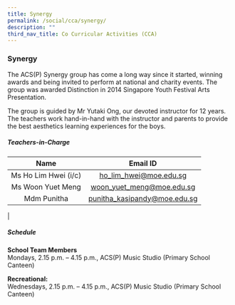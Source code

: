 ```yaml
---
title: Synergy
permalink: /social/cca/synergy/
description: ""
third_nav_title: Co Curricular Activities (CCA)
---
```

### **Synergy**
The ACS(P) Synergy group has come a long way since it started, winning awards and being invited to perform at national and charity events. The group was awarded Distinction in 2014 Singapore Youth Festival Arts Presentation.

The group is guided by Mr Yutaki Ong, our devoted instructor for 12 years. The teachers work hand-in-hand with the instructor and parents to provide the best aesthetics learning experiences for the boys.

##### **Teachers-in-Charge**

| Name | Email ID |
|:---:|:---:|
| Ms Ho Lim Hwei (i/c) | [ho_lim_hwei@moe.edu.sg](mailto:ho_lim_hwei@moe.edu.sg) |
|  Ms Woon Yuet Meng | [woon_yuet_meng@moe.edu.sg](mailto:woon_yuet_meng@moe.edu.sg)   |
| Mdm Punitha | [punitha_kasipandy@moe.edu.sg](mailto:punitha_kasipandy@moe.edu.sg)   |
| 

##### **Schedule**
**School Team Members**<br>
Mondays, 2.15 p.m. – 4.15 p.m., ACS(P) Music Studio (Primary School Canteen)  
  
**Recreational:**<br>
Wednesdays, 2.15 p.m. – 4.15 p.m., ACS(P) Music Studio (Primary School Canteen)